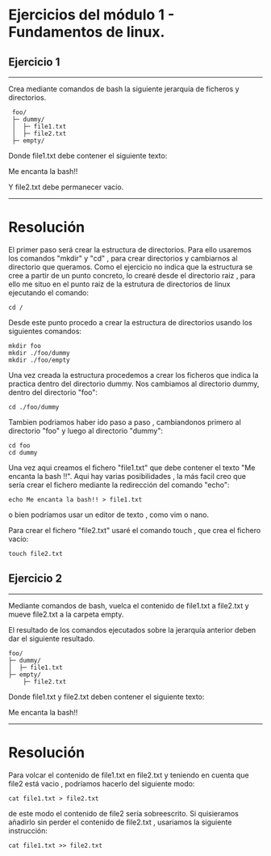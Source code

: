 # Ejercicios del módulo 1 - Fundamentos de linux.

##  Ejercicio 1
***
Crea mediante comandos de bash la siguiente jerarquía de ficheros y directorios.

```
 foo/
 ├─ dummy/
 │  ├─ file1.txt
 │  ├─ file2.txt
 ├─ empty/
```
Donde file1.txt debe contener el siguiente texto:

Me encanta la bash!!

Y file2.txt debe permanecer vacío.
***
# Resolución
El primer paso será crear la estructura de directorios. Para ello usaremos los comandos "mkdir" y "cd" , para crear directorios y cambiarnos al directorio que queramos.
Como el ejercicio no indica que la estructura se cree a partir de un punto concreto, lo crearé desde el directorio raiz , para ello me situo en el punto raiz de la estrutura de directorios de linux ejecutando el comando:

    cd /
Desde este punto procedo a crear la estructura de directorios usando los siguientes comandos:
    
    mkdir foo
    mkdir ./foo/dummy
    mkdir ./foo/empty

Una vez creada la estructura procedemos a crear los ficheros que indica la practica dentro del directorio dummy. Nos cambiamos al directorio dummy, dentro del directorio "foo":

    cd ./foo/dummy

Tambien podriamos haber ido paso a paso , cambiandonos primero al directorio "foo" y luego al directorio "dummy":

    cd foo
    cd dummy

Una vez aqui creamos el fichero "file1.txt" que debe contener el texto "Me encanta la bash !!". Aqui hay varias posibilidades , la más facil creo que sería crear el fichero mediante la redirección del comando "echo":

    echo Me encanta la bash!! > file1.txt

o bien podríamos usar un editor de texto , como vim o nano.

Para crear el fichero "file2.txt" usaré el comando touch , que crea el fichero vacío:

    touch file2.txt


##  Ejercicio 2
***
Mediante comandos de bash, vuelca el contenido de file1.txt a file2.txt y mueve file2.txt a la carpeta empty.

El resultado de los comandos ejecutados sobre la jerarquía anterior deben dar el siguiente resultado.

    foo/
    ├─ dummy/
    │  ├─ file1.txt
    ├─ empty/
        ├─ file2.txt

Donde file1.txt y file2.txt deben contener el siguiente texto:

Me encanta la bash!!


***
# Resolución

Para volcar el contenido de file1.txt en file2.txt y teniendo en cuenta que file2 está vacio , podríamos hacerlo del siguiente modo:

    cat file1.txt > file2.txt

de este modo el contenido de file2 sería sobreescrito. Si quisieramos añadirlo sin perder el contenido de file2.txt , usariamos la siguiente instrucción:

    cat file1.txt >> file2.txt





